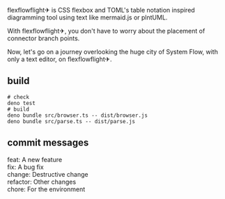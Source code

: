 flexflowflight✈ is CSS flexbox and TOML's table notation inspired diagramming tool using text like mermaid.js or plntUML.

With flexflowflight✈, you don't have to worry about the placement of connector branch points.

Now, let's go on a journey overlooking the huge city of System Flow, with only a text editor, on flexflowflight✈.

## build

```
# check
deno test
# build
deno bundle src/browser.ts -- dist/browser.js
deno bundle src/parse.ts -- dist/parse.js
```

## commit messages

feat: A new feature  
fix: A bug fix  
change: Destructive change  
refactor: Other changes  
chore: For the environment  

